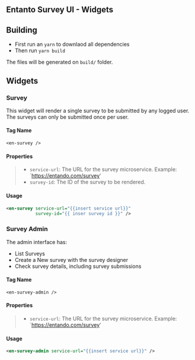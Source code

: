 ## Entanto Survey UI - Widgets

## Building
* First run an `yarn` to downlaod all dependencies
* Then run `yarn build` 

The files will be generated on `build/` folder.

## Widgets

### Survey
This widget will render a single survey to be submitted by any logged user.
The surveys can only be submitted once per user.

#### Tag Name
`<en-survey />`

#### Properties
>- `service-url`: The URL for the survey microservice. Example: `https://entando.com/survey'
>- `survey-id`: The ID of the survey to be rendered.

#### Usage
```xml
<en-survey service-url="{{insert service url}}" 
           survey-id="{{ inser survey id }}" />
```

### Survey Admin
The admin interface has:

* List Surveys
* Create a New survey with the survey designer
* Check survey details, including survey submissions

#### Tag Name
`<en-survey-admin />`

#### Properties
>- `service-url`: The URL for the survey microservice. Example: `https://entando.com/survey'

#### Usage
```xml
<en-survey-admin service-url="{{insert service url}}" />
```